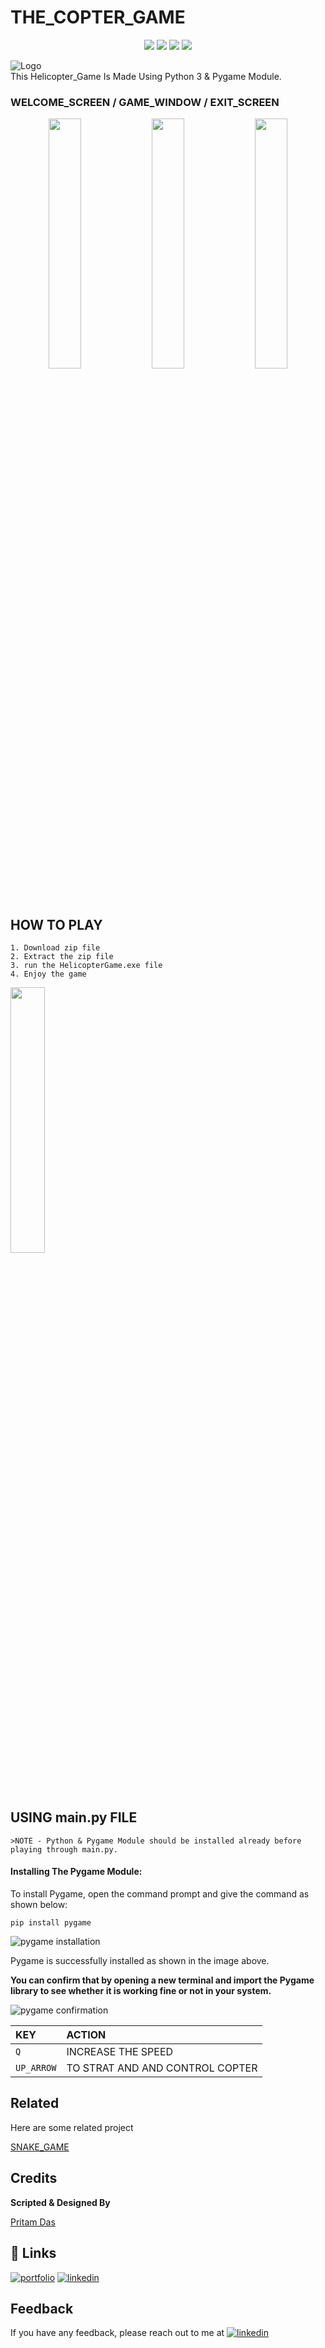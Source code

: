 

# THE_COPTER_GAME


<p align="center">
<a href="https://github.com/hacker-404-error/THE_COPTER_GAME"><img src="https://badges.frapsoft.com/os/v1/open-source.svg?v=103"></a>
<a href="https://github.com/hacker-404-error/THE_COPTER_GAME"><img src="https://img.shields.io/badge/Built%20by-developers%20%3C%2F%3E-0059b3"></a>
<a href="https://github.com/hacker-404-error/THE_COPTER_GAME"><img src="https://img.shields.io/static/v1.svg?label=Contributions&message=Welcome&color=yellow"></a>
<a href="https://github.com/smaranjitghose/"><img src="https://img.shields.io/badge/Maintained%3F-yes-brightgreen.svg?v=103"></a>
</p>



![Logo](https://i.ibb.co/RQfTqds/BIRD.png)          
This Helicopter_Game Is Made Using Python 3 & Pygame Module.


### WELCOME_SCREEN / GAME_WINDOW / EXIT_SCREEN
<p align="center" width="100%">
    <img width="32%" src="https://i.ibb.co/CVgzdkb/front.png"> 
    <img width="32%" src="https://i.ibb.co/YhLB7cV/game.png"> 
    <img width="32%" src="https://i.ibb.co/NNQB0Ly/back.png"> 
</p>



## HOW TO PLAY
    1. Download zip file
    2. Extract the zip file
    3. run the HelicopterGame.exe file
    4. Enjoy the game
    
    
<p align="left" width="100%">
    <img width="33%" src="https://github.com/hacker-404-error/THE_COPTER_GAME/blob/main/gameheli.gif"> 
</p>

    

    
    

## USING main.py FILE
    >NOTE - Python & Pygame Module should be installed already before playing through main.py.



#### Installing The Pygame Module:

To install Pygame, open the command prompt and give the command as shown below:

```
pip install pygame
```

![pygame installation](https://media.geeksforgeeks.org/wp-content/uploads/20210415121952/WhatsAppImage20210415at121530PM.jpeg)

Pygame is successfully installed as shown in the image above.

**You can confirm that by opening a new terminal and import the Pygame library to see whether it is working fine or not in your system.**

![pygame confirmation](https://media.geeksforgeeks.org/wp-content/uploads/20210415121950/WhatsAppImage20210415at121849PM.jpeg)


| KEY | ACTION              |
| :-------- |  :------------------------- |
| `Q` |INCREASE THE SPEED  |
| `UP_ARROW` |TO STRAT AND AND CONTROL COPTER |



## Related

Here are some related project

[ SNAKE_GAME ](https://github.com/hacker-404-error/SnakeGame)


## Credits

**Scripted & Designed By**

[Pritam Das](https://github.com/hacker-404-error)


## 🔗 Links
[![portfolio](https://img.shields.io/badge/my_portfolio-000?style=for-the-badge&logo=ko-fi&logoColor=white)](https://github.com/hacker-404-error/THE_COPTER_GAME)
[![linkedin](https://img.shields.io/badge/linkedin-0A66C2?style=for-the-badge&logo=linkedin&logoColor=white)](https://www.linkedin.com/in/pritam-das-7489ab223/)



## Feedback 
If you have any feedback, please reach out to me at [![linkedin](https://img.shields.io/badge/linkedin-0A66C2?style=for-the-badge&logo=linkedin&logoColor=white)](https://www.linkedin.com/in/pritam-das-7489ab223/)




